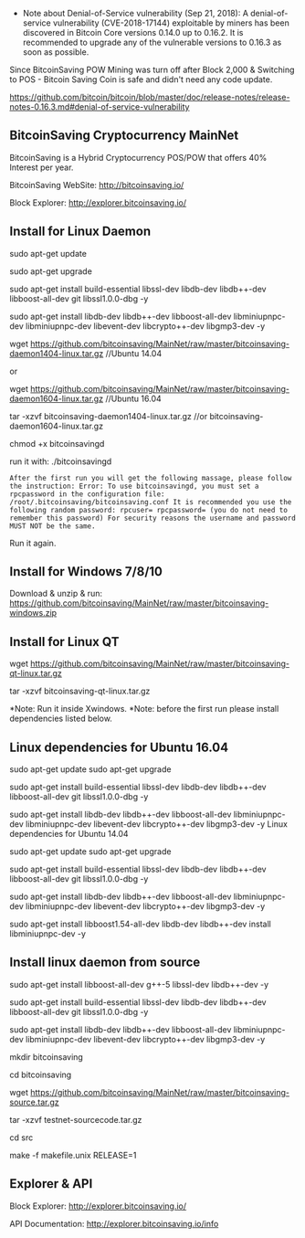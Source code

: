 * Note about Denial-of-Service vulnerability (Sep 21, 2018): A denial-of-service vulnerability (CVE-2018-17144) exploitable by miners has been discovered in Bitcoin Core versions 0.14.0 up to 0.16.2. It is recommended to upgrade any of the vulnerable versions to 0.16.3 as soon as possible.

Since BitcoinSaving POW Mining was turn off after Block 2,000 & Switching to POS - Bitcoin Saving Coin is safe and didn't need any code update.

https://github.com/bitcoin/bitcoin/blob/master/doc/release-notes/release-notes-0.16.3.md#denial-of-service-vulnerability

BitcoinSaving Cryptocurrency MainNet
------------------------------------

BitcoinSaving is a Hybrid Cryptocurrency POS/POW that offers 40% Interest per year.


BitcoinSaving WebSite: http://bitcoinsaving.io/

Block Explorer: http://explorer.bitcoinsaving.io/



Install for Linux Daemon
------------------------

sudo apt-get update

sudo apt-get upgrade

sudo apt-get install build-essential libssl-dev libdb-dev libdb++-dev libboost-all-dev git libssl1.0.0-dbg -y

sudo apt-get install libdb-dev libdb++-dev libboost-all-dev libminiupnpc-dev libminiupnpc-dev libevent-dev libcrypto++-dev libgmp3-dev -y

wget https://github.com/bitcoinsaving/MainNet/raw/master/bitcoinsaving-daemon1404-linux.tar.gz //Ubuntu 14.04

or

wget https://github.com/bitcoinsaving/MainNet/raw/master/bitcoinsaving-daemon1604-linux.tar.gz //Ubuntu 16.04

tar -xzvf bitcoinsaving-daemon1404-linux.tar.gz        //or bitcoinsaving-daemon1604-linux.tar.gz

chmod +x bitcoinsavingd

run it with: ./bitcoinsavingd

    After the first run you will get the following massage, please follow the instruction: Error: To use bitcoinsavingd, you must set a rpcpassword in the configuration file: /root/.bitcoinsaving/bitcoinsaving.conf It is recommended you use the following random password: rpcuser= rpcpassword= (you do not need to remember this password) For security reasons the username and password MUST NOT be the same.

Run it again.

Install for Windows 7/8/10
--------------------------
Download & unzip & run: https://github.com/bitcoinsaving/MainNet/raw/master/bitcoinsaving-windows.zip

Install for Linux QT
--------------------------
wget https://github.com/bitcoinsaving/MainNet/raw/master/bitcoinsaving-qt-linux.tar.gz

tar -xzvf bitcoinsaving-qt-linux.tar.gz

*Note: Run it inside Xwindows.
*Note: before the first run please install dependencies listed below.

Linux dependencies for Ubuntu 16.04
-----------------------------------

sudo apt-get update sudo apt-get upgrade

sudo apt-get install build-essential libssl-dev libdb-dev libdb++-dev libboost-all-dev git libssl1.0.0-dbg -y

sudo apt-get install libdb-dev libdb++-dev libboost-all-dev libminiupnpc-dev libminiupnpc-dev libevent-dev libcrypto++-dev libgmp3-dev -y
Linux dependencies for Ubuntu 14.04

sudo apt-get update sudo apt-get upgrade

sudo apt-get install build-essential libssl-dev libdb-dev libdb++-dev libboost-all-dev git libssl1.0.0-dbg -y

sudo apt-get install libdb-dev libdb++-dev libboost-all-dev libminiupnpc-dev libminiupnpc-dev libevent-dev libcrypto++-dev libgmp3-dev -y

sudo apt-get install libboost1.54-all-dev libdb-dev libdb++-dev install libminiupnpc-dev -y

Install linux daemon from source
--------------------------------
sudo apt-get install libboost-all-dev g++-5 libssl-dev libdb++-dev -y

sudo apt-get install build-essential libssl-dev libdb-dev libdb++-dev libboost-all-dev git libssl1.0.0-dbg -y

sudo apt-get install libdb-dev libdb++-dev libboost-all-dev libminiupnpc-dev libminiupnpc-dev libevent-dev libcrypto++-dev libgmp3-dev -y

mkdir bitcoinsaving

cd bitcoinsaving

wget https://github.com/bitcoinsaving/MainNet/raw/master/bitcoinsaving-source.tar.gz

tar -xzvf testnet-sourcecode.tar.gz

cd src

make -f makefile.unix RELEASE=1


Explorer & API
----------------------

Block Explorer: http://explorer.bitcoinsaving.io/

API Documentation: http://explorer.bitcoinsaving.io/info
